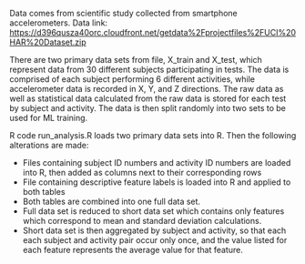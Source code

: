 Data comes from scientific study collected from smartphone accelerometers.
Data link: https://d396qusza40orc.cloudfront.net/getdata%2Fprojectfiles%2FUCI%20HAR%20Dataset.zip

There are two primary data sets from file, X_train and X_test, which represent data from 30 different subjects participating in tests.
The data is comprised of each subject performing 6 different activities, while accelerometer data is recorded in X, Y, and Z directions. 
The raw data as well as statistical data calculated from the raw data is stored for each test by subject and activity. The data is 
then split randomly into two sets to be used for ML training. 

R code run_analysis.R loads two primary data sets into R. Then the following alterations are made:

* Files containing subject ID numbers and activity ID numbers are loaded into R, then added as columns next to their corresponding rows 
* File containing descriptive feature labels is loaded into R and applied to both tables
* Both tables are combined into one full data set.
* Full data set is reduced to short data set which contains only features which correspond to mean and standard deviation calculations.
* Short data set is then aggregated by subject and activity, so that each each subject and activity pair occur only once, and the value
listed for each feature represents the average value for that feature. 
